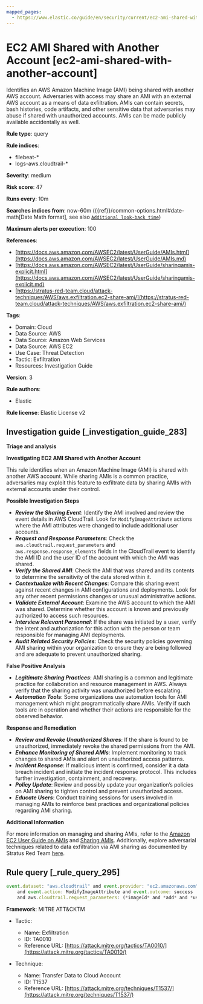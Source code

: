 ```yaml
---
mapped_pages:
  - https://www.elastic.co/guide/en/security/current/ec2-ami-shared-with-another-account.html
---
```


# EC2 AMI Shared with Another Account [ec2-ami-shared-with-another-account]

Identifies an AWS Amazon Machine Image (AMI) being shared with another AWS account. Adversaries with access may share an AMI with an external AWS account as a means of data exfiltration. AMIs can contain secrets, bash histories, code artifacts, and other sensitive data that adversaries may abuse if shared with unauthorized accounts. AMIs can be made publicly available accidentally as well.

**Rule type**: query

**Rule indices**:

* filebeat-*
* logs-aws.cloudtrail-*

**Severity**: medium

**Risk score**: 47

**Runs every**: 10m

**Searches indices from**: now-60m ({{ref}}/common-options.html#date-math[Date Math format], see also [`Additional look-back time`](docs-content://solutions/security/detect-and-alert/create-detection-rule.md#rule-schedule))

**Maximum alerts per execution**: 100

**References**:

* [https://docs.aws.amazon.com/AWSEC2/latest/UserGuide/AMIs.html](https://docs.aws.amazon.com/AWSEC2/latest/UserGuide/AMIs.md)
* [https://docs.aws.amazon.com/AWSEC2/latest/UserGuide/sharingamis-explicit.html](https://docs.aws.amazon.com/AWSEC2/latest/UserGuide/sharingamis-explicit.md)
* [https://stratus-red-team.cloud/attack-techniques/AWS/aws.exfiltration.ec2-share-ami/](https://stratus-red-team.cloud/attack-techniques/AWS/aws.exfiltration.ec2-share-ami/)

**Tags**:

* Domain: Cloud
* Data Source: AWS
* Data Source: Amazon Web Services
* Data Source: AWS EC2
* Use Case: Threat Detection
* Tactic: Exfiltration
* Resources: Investigation Guide

**Version**: 3

**Rule authors**:

* Elastic

**Rule license**: Elastic License v2

## Investigation guide [_investigation_guide_283]

**Triage and analysis**

**Investigating EC2 AMI Shared with Another Account**

This rule identifies when an Amazon Machine Image (AMI) is shared with another AWS account. While sharing AMIs is a common practice, adversaries may exploit this feature to exfiltrate data by sharing AMIs with external accounts under their control.

**Possible Investigation Steps**

* ***Review the Sharing Event***: Identify the AMI involved and review the event details in AWS CloudTrail. Look for `ModifyImageAttribute` actions where the AMI attributes were changed to include additional user accounts.
* ***Request and Response Parameters***: Check the `aws.cloudtrail.request_parameters` and `aws.response.response_elements` fields in the CloudTrail event to identify the AMI ID and the user ID of the account with which the AMI was shared.
* ***Verify the Shared AMI***: Check the AMI that was shared and its contents to determine the sensitivity of the data stored within it.
* ***Contextualize with Recent Changes***: Compare this sharing event against recent changes in AMI configurations and deployments. Look for any other recent permissions changes or unusual administrative actions.
* ***Validate External Account***: Examine the AWS account to which the AMI was shared. Determine whether this account is known and previously authorized to access such resources.
* ***Interview Relevant Personnel***: If the share was initiated by a user, verify the intent and authorization for this action with the person or team responsible for managing AMI deployments.
* ***Audit Related Security Policies***: Check the security policies governing AMI sharing within your organization to ensure they are being followed and are adequate to prevent unauthorized sharing.

**False Positive Analysis**

* ***Legitimate Sharing Practices***: AMI sharing is a common and legitimate practice for collaboration and resource management in AWS. Always verify that the sharing activity was unauthorized before escalating.
* ***Automation Tools***: Some organizations use automation tools for AMI management which might programmatically share AMIs. Verify if such tools are in operation and whether their actions are responsible for the observed behavior.

**Response and Remediation**

* ***Review and Revoke Unauthorized Shares***: If the share is found to be unauthorized, immediately revoke the shared permissions from the AMI.
* ***Enhance Monitoring of Shared AMIs***: Implement monitoring to track changes to shared AMIs and alert on unauthorized access patterns.
* ***Incident Response***: If malicious intent is confirmed, consider it a data breach incident and initiate the incident response protocol. This includes further investigation, containment, and recovery.
* ***Policy Update***: Review and possibly update your organization’s policies on AMI sharing to tighten control and prevent unauthorized access.
* ***Educate Users***: Conduct training sessions for users involved in managing AMIs to reinforce best practices and organizational policies regarding AMI sharing.

**Additional Information**

For more information on managing and sharing AMIs, refer to the [Amazon EC2 User Guide on AMIs](https://docs.aws.amazon.com/AWSEC2/latest/UserGuide/AMIs.md) and [Sharing AMIs](https://docs.aws.amazon.com/AWSEC2/latest/UserGuide/sharingamis-explicit.md). Additionally, explore adversarial techniques related to data exfiltration via AMI sharing as documented by Stratus Red Team [here](https://stratus-red-team.cloud/attack-techniques/AWS/aws.exfiltration.ec2-share-ami/).


## Rule query [_rule_query_295]

```js
event.dataset: "aws.cloudtrail" and event.provider: "ec2.amazonaws.com"
    and event.action: ModifyImageAttribute and event.outcome: success
    and aws.cloudtrail.request_parameters: (*imageId* and *add* and *userId*)
```

**Framework**: MITRE ATT&CKTM

* Tactic:

    * Name: Exfiltration
    * ID: TA0010
    * Reference URL: [https://attack.mitre.org/tactics/TA0010/](https://attack.mitre.org/tactics/TA0010/)

* Technique:

    * Name: Transfer Data to Cloud Account
    * ID: T1537
    * Reference URL: [https://attack.mitre.org/techniques/T1537/](https://attack.mitre.org/techniques/T1537/)



